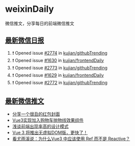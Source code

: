 # weixinDaily
微信推文，分享每日的前端微信推文

## [最新微信日报](https://github.com/kujian/weixinDaily/issues)

<!--START_SECTION:activity-->
1. ❗ Opened issue [#2774](https://github.com/kujian/githubTrending/issues/2774) in [kujian/githubTrending](https://github.com/kujian/githubTrending)
2. ❗ Opened issue [#1630](https://github.com/kujian/frontendDaily/issues/1630) in [kujian/frontendDaily](https://github.com/kujian/frontendDaily)
3. ❗ Opened issue [#2773](https://github.com/kujian/githubTrending/issues/2773) in [kujian/githubTrending](https://github.com/kujian/githubTrending)
4. ❗ Opened issue [#1629](https://github.com/kujian/frontendDaily/issues/1629) in [kujian/frontendDaily](https://github.com/kujian/frontendDaily)
5. ❗ Opened issue [#2772](https://github.com/kujian/githubTrending/issues/2772) in [kujian/githubTrending](https://github.com/kujian/githubTrending)
<!--END_SECTION:activity-->


## [最新微信推文](https://weixin.qdkfweb.cn/)

<!-- BLOG-POST-LIST:START -->
- [分享一个很丑的红包封面](https://weixin.qdkfweb.cn/40298.html)
- [Vue3实现加入购物车抛物线效果组件](https://weixin.qdkfweb.cn/40304.html)
- [浅谈前端出现率高的设计模式](https://weixin.qdkfweb.cn/40292.html)
- [Vue 3 将推出无虚拟DOM版，更快了！](https://weixin.qdkfweb.cn/40297.html)
- [看尤雨溪说：为什么Vue3 中应该使用 Ref 而不是 Reactive？](https://weixin.qdkfweb.cn/40291.html)
<!-- BLOG-POST-LIST:END -->